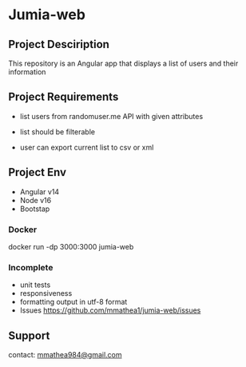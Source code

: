 # Jumia-web

## Project Desciription
This repository is an Angular app that displays a list of users and their information

## Project Requirements

* list users from randomuser.me API with given attributes

* list should be filterable

* user can export current list to csv or xml

## Project Env

- Angular v14
- Node v16
- Bootstap

### Docker
docker run -dp 3000:3000 jumia-web

### Incomplete
- unit tests
- responsiveness
- formatting output in utf-8 format
- Issues https://github.com/mmathea1/jumia-web/issues 

## Support
contact: mmathea984@gmail.com